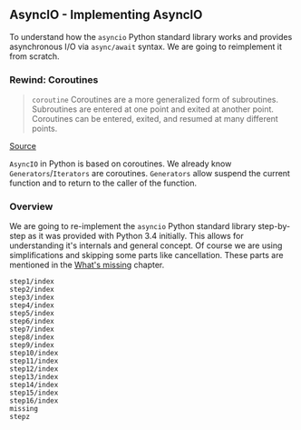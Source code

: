 ## AsyncIO - Implementing AsyncIO

To understand how the `asyncio` Python standard library works and provides
asynchronous I/O via `async/await` syntax. We are going to reimplement it from
scratch.

### Rewind: Coroutines

> `coroutine` Coroutines are a more generalized form of subroutines. Subroutines
> are entered at one point and exited at another point. Coroutines can be
> entered, exited, and resumed at many different points.

[Source](https://docs.python.org/3.10/glossary.html#term-coroutine)

`AsyncIO` in Python is based on coroutines. We already know
`Generators`/`Iterators` are coroutines. `Generators` allow suspend the current
function and to return to the caller of the function.

### Overview

We are going to re-implement the `asyncio` Python standard library step-by-step
as it was provided with Python 3.4 initially. This allows for understanding
it's internals and general concept. Of course we are using simplifications and
skipping some parts like cancellation. These parts are mentioned in the
[What's missing](missing.md) chapter.

```{toctree}
step1/index
step2/index
step3/index
step4/index
step5/index
step6/index
step7/index
step8/index
step9/index
step10/index
step11/index
step12/index
step13/index
step14/index
step15/index
step16/index
missing
stepz
```
